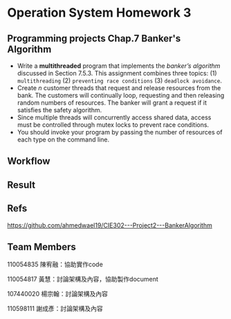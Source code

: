 # Operation System Homework 3
## Programming projects Chap.7 Banker's Algorithm 
* Write a **multithreaded** program that implements the *banker’s algorithm* discussed in Section 7.5.3. This assignment combines three topics: (1) `multithreading` (2) `preventing race conditions` (3) `deadlock avoidance`.
* Create *n* customer threads that request and release resources from the bank. The customers will continually loop, requesting and then releasing random numbers of resources. The banker will grant a request if it satisfies the safety algorithm.
* Since multiple threads will concurrently access shared data, access must be controlled through mutex locks to prevent race conditions.
* You should invoke your program by passing the number of resources of each type on the command line.

## Workflow


## Result

## Refs
https://github.com/ahmedwael19/CIE302---Project2---BankerAlgorithm

## Team Members
110054835 陳宥融：協助實作code

110054817 黃慧：討論架構及內容，協助製作document

107440020 楊宗翰：討論架構及內容

110598111 謝成彥：討論架構及內容

